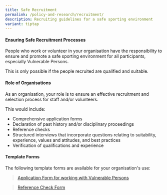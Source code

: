 ```yaml
---
title: Safe Recruitment
permalink: /policy-and-research/recruitment/
description: Recruiting guidelines for a safe sporting environment
variant: tiptap
---
```

#### **Ensuring Safe Recruitment Processes**
People who work or volunteer in your organisation have the responsibility to ensure and promote a safe sporting environment for all participants, especially Vulnerable Persons. 

This is only possible if the people recruited are qualified  and suitable.

#### **Role of Organisations** 
As an organisation, your role is to ensure an effective recruitment and selection process for staff and/or volunteers.

This would include:
* Comprehensive application forms
* Declaration of past history and/or disciplinary proceedings
* Reference checks
* Structured interviews that incorporate questions relating to suitability, experience, values and attitudes, and best practices
* Verification of qualifications and experience

#### **Template Forms**
The following template forms are available for your organisation's use:
> [Application Form for working with Vulnerable Persons](https://go.gov.sg/recruitment-application)

> [Reference Check Form](https://go.gov.sg/recruitment-referencecheck)